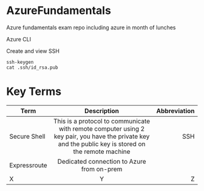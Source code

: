 # AzureFundamentals
Azure fundamentals exam repo including azure in month of lunches

Azure CLI

Create and view SSH
```
ssh-keygen
cat .ssh/id_rsa.pub
```

# Key Terms

| Term   |      Description      |  Abbreviation |
|----------|:-------------:|------:|
| Secure Shell | This is a protocol to communicate with remote computer using 2 key pair, you have the private key and the public key is stored on the remote machine  | SSH  |
| Expressroute |  Dedicated connection to Azure from on-prem      |   |
| X | Y  |  Z   |
